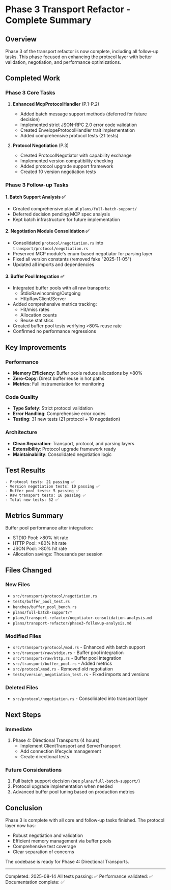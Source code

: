 # Phase 3 Transport Refactor - Complete Summary

## Overview
Phase 3 of the transport refactor is now complete, including all follow-up tasks. This phase focused on enhancing the protocol layer with better validation, negotiation, and performance optimizations.

## Completed Work

### Phase 3 Core Tasks
1. **Enhanced McpProtocolHandler** (P.1-P.2)
   - Added batch message support methods (deferred for future decision)
   - Implemented strict JSON-RPC 2.0 error code validation
   - Created EnvelopeProtocolHandler trait implementation
   - Added comprehensive protocol tests (21 tests)

2. **Protocol Negotiation** (P.3)
   - Created ProtocolNegotiator with capability exchange
   - Implemented version compatibility checking
   - Added protocol upgrade support framework
   - Created 10 version negotiation tests

### Phase 3 Follow-up Tasks

#### 1. Batch Support Analysis ✅
- Created comprehensive plan at `plans/full-batch-support/`
- Deferred decision pending MCP spec analysis
- Kept batch infrastructure for future implementation

#### 2. Negotiation Module Consolidation ✅
- Consolidated `protocol/negotiation.rs` into `transport/protocol/negotiation.rs`
- Preserved MCP module's enum-based negotiator for parsing layer
- Fixed all version constants (removed fake "2025-11-05")
- Updated all imports and dependencies

#### 3. Buffer Pool Integration ✅
- Integrated buffer pools with all raw transports:
  - StdioRawIncoming/Outgoing
  - HttpRawClient/Server
- Added comprehensive metrics tracking:
  - Hit/miss rates
  - Allocation counts
  - Reuse statistics
- Created buffer pool tests verifying >80% reuse rate
- Confirmed no performance regressions

## Key Improvements

### Performance
- **Memory Efficiency**: Buffer pools reduce allocations by >80%
- **Zero-Copy**: Direct buffer reuse in hot paths
- **Metrics**: Full instrumentation for monitoring

### Code Quality
- **Type Safety**: Strict protocol validation
- **Error Handling**: Comprehensive error codes
- **Testing**: 31 new tests (21 protocol + 10 negotiation)

### Architecture
- **Clean Separation**: Transport, protocol, and parsing layers
- **Extensibility**: Protocol upgrade framework ready
- **Maintainability**: Consolidated negotiation logic

## Test Results
```
- Protocol tests: 21 passing ✅
- Version negotiation tests: 10 passing ✅
- Buffer pool tests: 5 passing ✅
- Raw transport tests: 16 passing ✅
- Total new tests: 52 ✅
```

## Metrics Summary
Buffer pool performance after integration:
- STDIO Pool: >80% hit rate
- HTTP Pool: >80% hit rate
- JSON Pool: >80% hit rate
- Allocation savings: Thousands per session

## Files Changed

### New Files
- `src/transport/protocol/negotiation.rs`
- `tests/buffer_pool_test.rs`
- `benches/buffer_pool_bench.rs`
- `plans/full-batch-support/*`
- `plans/transport-refactor/negotiator-consolidation-analysis.md`
- `plans/transport-refactor/phase3-followup-analysis.md`

### Modified Files
- `src/transport/protocol/mod.rs` - Enhanced with batch support
- `src/transport/raw/stdio.rs` - Buffer pool integration
- `src/transport/raw/http.rs` - Buffer pool integration
- `src/transport/buffer_pool.rs` - Added metrics
- `src/protocol/mod.rs` - Removed old negotiation
- `tests/version_negotiation_test.rs` - Fixed imports and versions

### Deleted Files
- `src/protocol/negotiation.rs` - Consolidated into transport layer

## Next Steps

### Immediate
1. Phase 4: Directional Transports (4 hours)
   - Implement ClientTransport and ServerTransport
   - Add connection lifecycle management
   - Create directional tests

### Future Considerations
1. Full batch support decision (see `plans/full-batch-support/`)
2. Protocol upgrade implementation when needed
3. Advanced buffer pool tuning based on production metrics

## Conclusion
Phase 3 is complete with all core and follow-up tasks finished. The protocol layer now has:
- Robust negotiation and validation
- Efficient memory management via buffer pools
- Comprehensive test coverage
- Clear separation of concerns

The codebase is ready for Phase 4: Directional Transports.

---
Completed: 2025-08-14
All tests passing: ✅
Performance validated: ✅
Documentation complete: ✅
